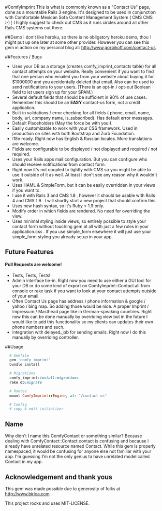 #ComfyImprint
This is what is commonly known as a "Contact Us" page, done as a mountable Rails 3 engine. It's designed to be used in conjunction with Comfortable Mexican Sofa Content Management System ( CMS CMS :-) ) I highly suggest to check out CMS as it runs circles around all other Rails CMS systems out there.

##Demo
I don't like heroku, so there is no obligatory heroku demo, thou I might put up one later at some other provider. However you can see this gem in action on my personal blog at: http://www.gorbikoff.com/contact-us

##Features / Bugs

- Uses your DB as a storage (creates comfy_imprint_contacts table) for all contact attempts on your website. Really convenient if you want to find that one person who emailed you from your website about buying it for $1000000 and you accidentally deleted that email. Also can be used to send notifications to your users. (There is an opt-in / opt-out Boolean field to let users sign up for your SPAM.)
- Several default fields that should be sufficient in 90% of use cases. Remember this should be an **EASY** contact-us form, not a credit application.
- Built in validations / error checking for all fields ( phone, email, name, body, url, company name, is_subscribed). Has default error messages.
- Default Placeholders (May the force be with you!).
- Easily customizable to work with your CSS framework. Used in production on sites with both Bootstrap and Zurb Foundation.
- I18n ready. Right now has English & Russian locales. More  translations are welcome.
- Fields are configurable to be displayed / not displayed and required / not required.
- Uses your Rails apps mail configuration. But you can configure who should receive notifications from contact form.
- Right now it's not coupled to tightly with CMS so you might be able to use it outside of it as well. At least I don't see any reason why it wouldn't work.
- Uses HAML & SimpleForm, but it can be easily overridden in your views if you want to.
- I use it with Rails 3 and CMS 1.8 , however it should be usable with Rails 4 and CMS 1.9 . I will shortly start a new project that should confirm this.
- Uses new hash syntax, so it's Ruby > 1.9 only.
- Modify order in which fields are rendered. No need for overriding the view.
- Uses minimal styling inside views, so entirely possible to style your contact form without touching gem at all with just a few rules in your application.css . If you use simple_form elsewhere it will just use your simple_form styling you already setup in your app.

## Future Features
#### Pull Requests are welcome!

- Tests, Tests, Tests!
- Admin interface tie-in. Right now you need to use either a GUI tool for your DB or do some kind of export on ComfyImprint::Contact.all from console or rake task if you want to look at your contact attempts outside of your email.
- Often  Contact Us page has  address / phone information & google / yahoo / bing map. So adding those would be nice. A proper Imprint / Impressum / Masthead page like in German-speaking countries. Right now this can be done manually by overriding view but in the future I would like to add this functionality so my clients can updates their own phone numbers and such.
- Integration with delayed_job for sending emails. Right now I do this manually by overriding controller.

##Usage
```ruby
  # Gemfile
  gem 'comfy_imprint'
  bundle install

  # Migrations
  comfy_imprint:install:migrations
  rake db:migrate

  # Routes
  mount ComfyImprint::Engine, at: "/contact-us"

  # Config
  # copy & edit initializer

```

## Name
Why didn't I name this ComfyContact or something similar? Because dealing with ComfyContact::Contact.contact is confusing and because I already have unrelated resource named Contact. While this gem is properly namespaced, it would be confusing for anyone else not familiar with your app. I'm guessing I'm not the only genius to have unrelated model called Contact in my app.

## Acknowledgement and thank yous
This gem was made possible due to generosity of folks at http://www.birica.com


This project rocks and uses MIT-LICENSE.
